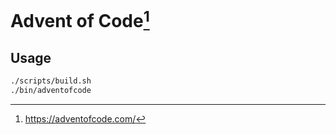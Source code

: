 # Advent of Code[^adventofcode]

## Usage

```bash
./scripts/build.sh
./bin/adventofcode
```

[^adventofcode]: https://adventofcode.com/
